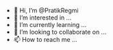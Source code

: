 - 👋 Hi, I’m @PratikRegmi
- 👀 I’m interested in ...
- 🌱 I’m currently learning ...
- 💞️ I’m looking to collaborate on ...
- 📫 How to reach me ...

<!---
PratikRegmi/PratikRegmi is a ✨ special ✨ repository because its `README.md` (this file) appears on your GitHub profile.
You can click the Preview link to take a look at your changes.
--->
